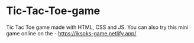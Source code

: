 # Tic-Tac-Toe-game
Tic Tac Toe game made with HTML, CSS and JS.
You can also try this mini game online on the - https://iksoks-game.netlify.app/
